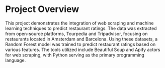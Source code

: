 # Project Overview

This project demonstrates the integration of web scraping and machine learning techniques to predict restaurant ratings. The data was extracted from open-source platforms, Tourpedia and Tripadvisor, focusing on restaurants located in Amsterdam and Barcelona. Using these datasets, a Random Forest model was trained to predict restaurant ratings based on various features. The tools utilized include Beautiful Soup and Apify actors for web scraping, with Python serving as the primary programming language.

